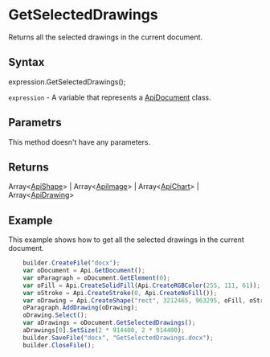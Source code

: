 # GetSelectedDrawings

Returns all the selected drawings in the current document.

## Syntax

expression.GetSelectedDrawings();

`expression` - A variable that represents a [ApiDocument](../ApiDocument.md) class.

## Parametrs

This method doesn't have any parameters.

## Returns

Array<[ApiShape](../../ApiShape/ApiShape.md)> &#124; Array<[ApiImage](../../ApiImage/ApiImage.md)> &#124; Array<[ApiChart](../../ApiChart/ApiChart.md)> &#124; Array<[ApiDrawing](../../ApiDrawing/ApiDrawing.md)>

## Example

This example shows how to get all the selected drawings in the current document.

```javascript
	builder.CreateFile("docx");
	var oDocument = Api.GetDocument();
	var oParagraph = oDocument.GetElement(0);
	var oFill = Api.CreateSolidFill(Api.CreateRGBColor(255, 111, 61));
	var oStroke = Api.CreateStroke(0, Api.CreateNoFill());
	var oDrawing = Api.CreateShape("rect", 3212465, 963295, oFill, oStroke);
	oParagraph.AddDrawing(oDrawing);
	oDrawing.Select();
	var aDrawings = oDocument.GetSelectedDrawings();
	aDrawings[0].SetSize(2 * 914400, 2 * 914400);
	builder.SaveFile("docx", "GetSelectedDrawings.docx");
	builder.CloseFile();
```